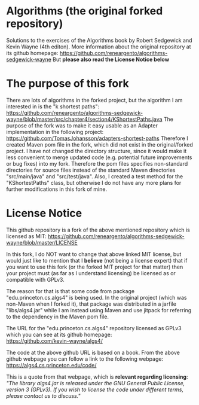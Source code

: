 # Algorithms (the original forked repository)
Solutions to the exercises of the Algorithms book by Robert Sedgewick and Kevin Wayne (4th editon).
More information about the original repository at its github homepage:
https://github.com/reneargento/algorithms-sedgewick-wayne
But **please also read the License Notice below** 

# The purpose of this fork
There are lots of algorithms in the forked project, but the algorithm I am interested in is the "k shortest paths":
https://github.com/reneargento/algorithms-sedgewick-wayne/blob/master/src/chapter4/section4/KShortestPaths.java
The purpose of the fork was to make it easy usable as an Adapter implementation in the following project:  
https://github.com/TomasJohansson/adapters-shortest-paths
Therefore I created Maven pom file in the fork, which did not exist in the original/forked project.
I have not changed the directory structure, since it would make it less convenient to merge updated code (e.g. potential future improvements or bug fixes) into my fork. 
Therefore the pom files specifies non-standard directories for source files instead of the standard Maven directories "src/main/java" and "src/test/java".
Also, I created a test method for the "KShortestPaths" class, but otherwise I do not have any more plans for further modifications in this fork of mine.   

# License Notice
This github repository is a fork of the above mentioned repository which is licensed as MIT:
https://github.com/reneargento/algorithms-sedgewick-wayne/blob/master/LICENSE

In this fork, I do NOT want to change that above linked MIT license, but would just like to mention that I **believe** (not being a license expert) that if you want to use this fork (or the forked MIT project for that matter) then your project must (as far as I understand licensing) be licensed as or compatible with GPLv3.

The reason for that is that some code from package "edu.princeton.cs.algs4" is being used.
In the original project (which was non-Maven when I forked it), that package was distributed in a jarfile "libs/algs4.jar" while I am instead using Maven and use jitpack for referring to the dependency in the Maven pom file.

The URL for the "edu.princeton.cs.algs4" repository licensed as GPLv3 which you can see at its github homepage:     
https://github.com/kevin-wayne/algs4/   

The code at the above github URL is based on a book.
From the above github webpage you can follow a link to the following webpage:
https://algs4.cs.princeton.edu/code/

This is a quote from that webpage, which is **relevant regarding licensing**:
*"The library algs4.jar is released under the GNU General Public License, version 3 (GPLv3). If you wish to license the code under different terms, please contact us to discuss."*